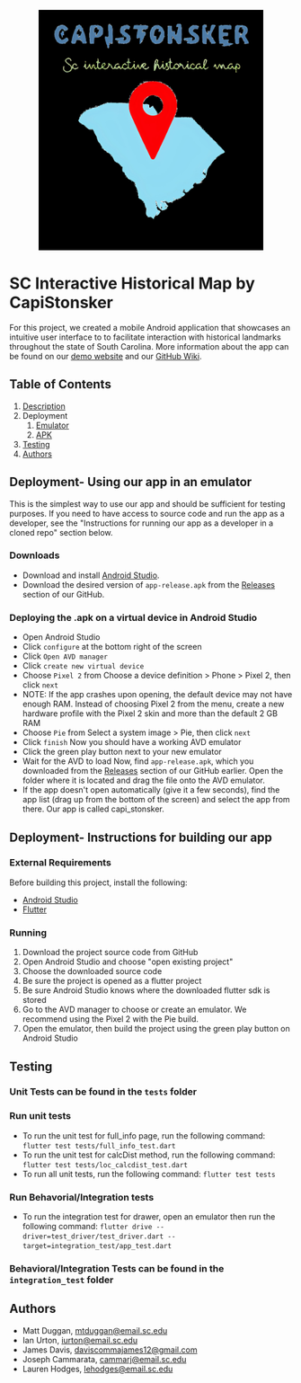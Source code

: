 <p align="center">
<img src="https://github.com/SCCapstone/CapiStonsker/blob/main/assets/image/logo.png?raw=true" width="400">
</p>

# SC Interactive Historical Map by CapiStonsker

For this project, we created a mobile Android application that showcases an intuitive user interface to to facilitate interaction with historical landmarks throughout the state of South Carolina. More information about the app can be found on our [demo website](https://sccapstone.github.io/CapiStonsker/) and our [GitHub Wiki](https://github.com/SCCapstone/CapiStonsker/wiki).

## Table of Contents
1. [Description](https://github.com/SCCapstone/CapiStonsker#sc-interactive-historical-map-by-capistonsker)
2. Deployment
    1. [Emulator](https://github.com/SCCapstone/CapiStonsker#deployment--using-our-app-in-an-emulator)
    2. [APK](https://github.com/SCCapstone/CapiStonsker#deployment--instructions-for-building-our-app)
3. [Testing](https://github.com/SCCapstone/CapiStonsker#testing)
4. [Authors](https://github.com/SCCapstone/CapiStonsker#authors)

## Deployment- Using our app in an emulator
This is the simplest way to use our app and should be sufficient for testing purposes. If you need to have access to source code and run the app as a developer, see the "Instructions for running our app as a developer in a cloned repo" section below.

### Downloads
* Download and install [Android Studio](https://developer.android.com/studio).
* Download the desired version of `app-release.apk` from the [Releases](https://github.com/SCCapstone/CapiStonsker/releases) section of our GitHub.

### Deploying the .apk on a virtual device in Android Studio
* Open Android Studio
* Click `configure` at the bottom right of the screen
* Click `Open AVD manager`
* Click `create new virtual device`
* Choose `Pixel 2` from Choose a device definition > Phone > Pixel 2, then click `next`
* NOTE: If the app crashes upon opening, the default device may not have enough RAM. Instead of choosing Pixel 2 from the menu, create a new hardware profile with the Pixel 2 skin and more than the default 2 GB RAM
* Choose `Pie` from Select a system image > Pie, then click `next`
* Click `finish`
Now you should have a working AVD emulator
* Click the green play button next to your new emulator
* Wait for the AVD to load
Now, find `app-release.apk`, which you downloaded from the [Releases](https://github.com/SCCapstone/CapiStonsker/releases) section of our GitHub earlier. Open the folder where it is located and drag the file onto the AVD emulator.
* If the app doesn't open automatically (give it a few seconds), find the app list (drag up from the bottom of the screen) and select the app from there. Our app is called capi_stonsker.


## Deployment- Instructions for building our app

### External Requirements
Before building this project, install the following:
* [Android Studio](https://developer.android.com/studio)
* [Flutter](https://flutter.dev/docs/get-started/install/windows)

### Running
1. Download the project source code from GitHub
2. Open Android Studio and choose "open existing project"
3. Choose the downloaded source code
4. Be sure the project is opened as a flutter project
5. Be sure Android Studio knows where the downloaded flutter sdk is stored
6. Go to the AVD manager to choose or create an emulator. We recommend using the Pixel 2 with the Pie build.
7. Open the emulator, then build the project using the green play button on Android Studio


## Testing

### Unit Tests can be found in the `tests` folder
### Run unit tests
* To run the unit test for full_info page, run the following command: `flutter test tests/full_info_test.dart`
* To run the unit test for calcDist method, run the following command: `flutter test tests/loc_calcdist_test.dart`
* To run all unit tests, run the following command: `flutter test tests`

### Run Behavorial/Integration tests
* To run the integration test for drawer, open an emulator then run the following command: `flutter drive --driver=test_driver/test_driver.dart --target=integration_test/app_test.dart`

### Behavioral/Integration Tests can be found in the `integration_test` folder


## Authors
* Matt Duggan, mtduggan@email.sc.edu
* Ian Urton, iurton@email.sc.edu
* James Davis, daviscommajames12@gmail.com
* Joseph Cammarata, cammarj@email.sc.edu
* Lauren Hodges, lehodges@email.sc.edu
